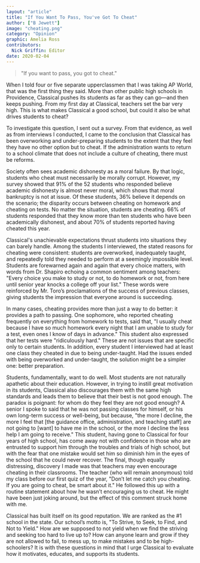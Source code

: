 ```yaml
---
layout: "article"
title: "If You Want To Pass, You've Got To Cheat"
author: ["B Jewett"]
image: "cheating.png"
category: "Opinion"
graphic: Amelia Ross
contributors:
  Nick Griffin: Editor
date: 2020-02-04
---
```

> "If you want to pass, you got to cheat."

When I told four or five separate upperclassmen that I was taking AP World, that was the first thing they said. More than other public high schools in Providence, Classical pushes its students as far as they can go—and then keeps pushing. From my first day at Classical, teachers set the bar very high. This is what makes Classical a good school, but could it also be what drives students to cheat?

To investigate this question, I sent out a survey. From that evidence, as well as from interviews I conducted, I came to the conclusion that Classical has been overworking and under-preparing students to the extent that they feel they have no other option but to cheat. If the administration wants to return to a school climate that does not include a culture of cheating, there must be reforms.

Society often sees academic dishonesty as a moral failure. By that logic, students who cheat must necessarily be morally corrupt. However, my survey showed that 91% of the 52 students who responded believe academic dishonesty is almost never moral, which shows that moral bankruptcy is not at issue. Of these students, 36% believe it depends on the scenario; the disparity occurs between cheating on homework and cheating on tests. No matter the situation, students are cheating. 66% of students responded that they know more than ten students who have been academically dishonest, and about 70% of students reported having cheated this year.

Classical's unachievable expectations thrust students into situations they can barely handle. Among the students I interviewed, the stated reasons for cheating were consistent: students are overworked, inadequately taught, and repeatedly told they needed to perform at a seemingly impossible level. Students are forewarned again and again that every choice matters, with words from Dr. Shapiro echoing a common sentiment among teachers: "Every choice you make to study or not, to do homework or not, from here until senior year knocks a college off your list." These words were reinforced by Mr. Toro’s proclamations of the success of previous classes, giving students the impression that everyone around is succeeding.

In many cases, cheating provides more than just a way to do better: it provides a path to passing. One sophomore, who reported cheating frequently on everything from homework to tests, said that, "I usually cheat because I have so much homework every night that I am unable to study for a test, even ones I know of days in advance." This student also expressed that her tests were "ridiculously hard." These are not issues that are specific only to certain students. In addition, every student I interviewed had at least one class they cheated in due to being under-taught. Had the issues ended with being overworked and under-taught, the solution might be a simpler one: better preparation.

Students, fundamentally, want to do well. Most students are not naturally apathetic about their education. However, in trying to instill great motivation in its students, Classical also discourages them with the same high standards and leads them to believe that their best is not good enough. The paradox is poignant: for whom do they feel they are not good enough? A senior I spoke to said that he was not passing classes for himself, or his own long-term success or well-being, but because, "the more I decline, the more I feel that [the guidance office, administration, and teaching staff] are not going to [want] to have me in the school, or the more I decline the less help I am going to receive." This student, having gone to Classical for four years of high school, has come away not with confidence in those who are entrusted to support him through the troubles and trials of high school, but with the fear that one mistake would set him so diminish him in the eyes of the school that he could never recover. The final, though equally distressing, discovery I made was that teachers may even encourage cheating in their classrooms. The teacher (who will remain anonymous) told my class before our first quiz of the year, "Don’t let me catch you cheating. If you are going to cheat, be smart about it." He followed this up with a routine statement about how he wasn’t encouraging us to cheat. He might have been just joking around, but the effect of this comment struck home with me.

Classical has built itself on its good reputation. We are ranked as the #1 school in the state. Our school’s motto is, "To Strive, to Seek, to Find, and Not to Yield." How are we supposed to not yield when we find the striving and seeking too hard to live up to? How can anyone learn and grow if they are not allowed to fail, to mess up, to make mistakes and to be high-schoolers? It is with these questions in mind that I urge Classical to evaluate how it motivates, educates, and supports its students.
